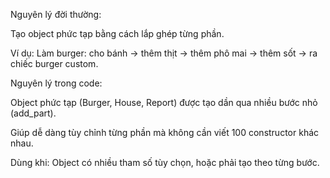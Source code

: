 Nguyên lý đời thường:

Tạo object phức tạp bằng cách lắp ghép từng phần.

Ví dụ: Làm burger: cho bánh → thêm thịt → thêm phô mai → thêm sốt → ra chiếc burger custom.

Nguyên lý trong code:

Object phức tạp (Burger, House, Report) được tạo dần qua nhiều bước nhỏ (add_part).

Giúp dễ dàng tùy chỉnh từng phần mà không cần viết 100 constructor khác nhau.

Dùng khi: Object có nhiều tham số tùy chọn, hoặc phải tạo theo từng bước.